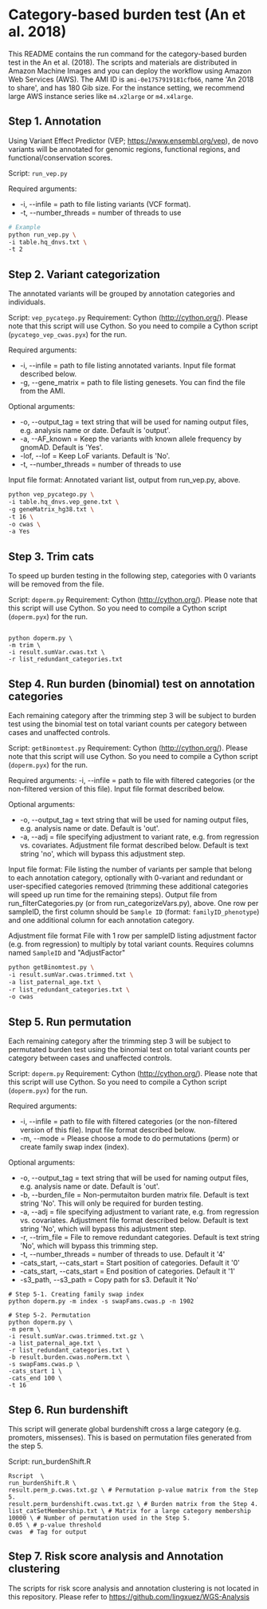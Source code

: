 # Category-based burden test (An et al. 2018)

This README contains the run command for the category-based burden test in the An et al. (2018). The scripts and materials are distributed in Amazon Machine Images and you can deploy the workflow using Amazon Web Services (AWS). The AMI ID is `ami-0e1757919181cfb66`, name 'An 2018 to share', and has 180 Gib size. For the instance setting, we recommend large AWS instance series like `m4.x2large` or `m4.x4large`.


## Step 1. Annotation

Using Variant Effect Predictor (VEP; https://www.ensembl.org/vep), de novo variants will be annotated for genomic regions, functional regions, and functional/conservation scores.

Script: `run_vep.py`

Required arguments:

- -i, --infile = path to file listing variants (VCF format).
- -t, --number_threads = number of threads to use

```bash
# Example
python run_vep.py \
-i table.hq_dnvs.txt \
-t 2
```

## Step 2. Variant categorization

The annotated variants will be grouped by annotation categories and individuals. 

Script: `vep_pycatego.py`
Requirement: Cython (http://cython.org/). Please note that this script will use Cython. So you need to compile a Cython script (`pycatego_vep_cwas.pyx`) for the run.


Required arguments:

- -i, --infile = path to file listing annotated variants. Input file format described below.
- -g, --gene_matrix = path to file listing genesets. You can find the file from the AMI.

Optional arguments:

- -o, --output_tag = text string that will be used for naming output files, e.g. analysis name or date. Default is 'output'.
- -a, --AF_known = Keep the variants with known allele frequency by gnomAD. Default is 'Yes'.
- -lof, --lof = Keep LoF variants. Default is 'No'.
- -t, --number_threads = number of threads to use

Input file format:
Annotated variant list, output from run_vep.py, above.

```bash
python vep_pycatego.py \
-i table.hq_dnvs.vep_gene.txt \
-g geneMatrix_hg38.txt \
-t 16 \
-o cwas \
-a Yes
```

## Step 3. Trim cats

To speed up burden testing in the following step, categories with 0 variants will be removed from the file.

Script: `doperm.py`
Requirement: Cython (http://cython.org/). Please note that this script will use Cython. So you need to compile a Cython script (`doperm.pyx`) for the run.

```

python doperm.py \
-m trim \
-i result.sumVar.cwas.txt \
-r list_redundant_categories.txt

```

## Step 4. Run burden (binomial) test on annotation categories

Each remaining category after the trimming step 3 will be subject to burden test using the binomial test on total variant counts per category between cases and unaffected controls. 

Script: `getBinomtest.py`
Requirement: Cython (http://cython.org/). Please note that this script will use Cython. So you need to compile a Cython script (`doperm.pyx`) for the run.

Required arguments:
-i, --infile = path to file with filtered categories (or the non-filtered version of this file). Input file format described below.

Optional arguments:

- -o, --output_tag = text string that will be used for naming output files, e.g. analysis name or date. Default is 'out'.
- -a, --adj = file specifying adjustment to variant rate, e.g. from regression vs. covariates. Adjustment file format described below. Default is text string 'no', which will bypass this adjustment step.

Input file format:
File listing the number of variants per sample that belong to each annotation category, optionally with 0-variant and redundant or user-specified categories removed (trimming these additional categories will speed up run time for the remaining steps). Output file from run_filterCategories.py (or from run_categorizeVars.py), above. One row per sampleID, the first column should be `Sample ID` (format: `familyID_phenotype`) and one additional column for each annotation category.

Adjustment file format
File with 1 row per sampleID listing adjustment factor (e.g. from regression) to multiply by total variant counts. Requires columns named `SampleID` and "AdjustFactor"

```bash
python getBinomtest.py \
-i result.sumVar.cwas.trimmed.txt \
-a list_paternal_age.txt \
-r list_redundant_categories.txt \
-o cwas
```



## Step 5. Run permutation

Each remaining category after the trimming step 3 will be subject to permutated burden test using the binomial test on total variant counts per category between cases and unaffected controls.

Script: `doperm.py`
Requirement: Cython (http://cython.org/). Please note that this script will use Cython. So you need to compile a Cython script (`doperm.pyx`) for the run.

Required arguments:

- -i, --infile = path to file with filtered categories (or the non-filtered version of this file). Input file format described below.
- -m, --mode = Please choose a mode to do permutations (perm) or create family swap index (index). 

Optional arguments:

- -o, --output_tag = text string that will be used for naming output files, e.g. analysis name or date. Default is 'out'.
- -b, --burden_file = Non-permutaiton burden matrix file. Default is text string 'No'. This will only be required for burden testing.
- -a, --adj = file specifying adjustment to variant rate, e.g. from regression vs. covariates. Adjustment file format described below. Default is text string 'No', which will bypass this adjustment step.
- -r, --trim_file = File to remove redundant categories. Default is text string 'No', which will bypass this trimming step.
- -t, --number_threads = number of threads to use. Default it '4'
- -cats_start, --cats_start = Start position of categories. Default it '0'
- -cats_start, --cats_start = End position of categories. Default it '1'
- -s3_path, --s3_path = Copy path for s3. Default it 'No'


```
# Step 5-1. Creating family swap index
python doperm.py -m index -s swapFams.cwas.p -n 1902

# Step 5-2. Permutation
python doperm.py \
-m perm \
-i result.sumVar.cwas.trimmed.txt.gz \
-a list_paternal_age.txt \
-r list_redundant_categories.txt \
-b result.burden.cwas.noPerm.txt \
-s swapFams.cwas.p \
-cats_start 1 \
-cats_end 100 \
-t 16
```

## Step 6. Run burdenshift

This script will generate global burdenshift cross a large category (e.g. promoters, missenses). This is based on permutation files generated from the step 5. 

Script: run_burdenShift.R

```
Rscript  \
run_burdenShift.R \
result.perm_p.cwas.txt.gz \ # Permutation p-value matrix from the Step 5.
result.perm_burdenshift.cwas.txt.gz \ # Burden matrix from the Step 4.
list_catSetMembership.txt \ # Matrix for a large category membership
10000 \ # Number of permutation used in the Step 5.
0.05 \ # p-value threshold
cwas  # Tag for output
```

## Step 7. Risk score analysis and Annotation clustering 

The scripts for risk score analysis and annotation clustering is not located in this repository. Please refer to https://github.com/lingxuez/WGS-Analysis

